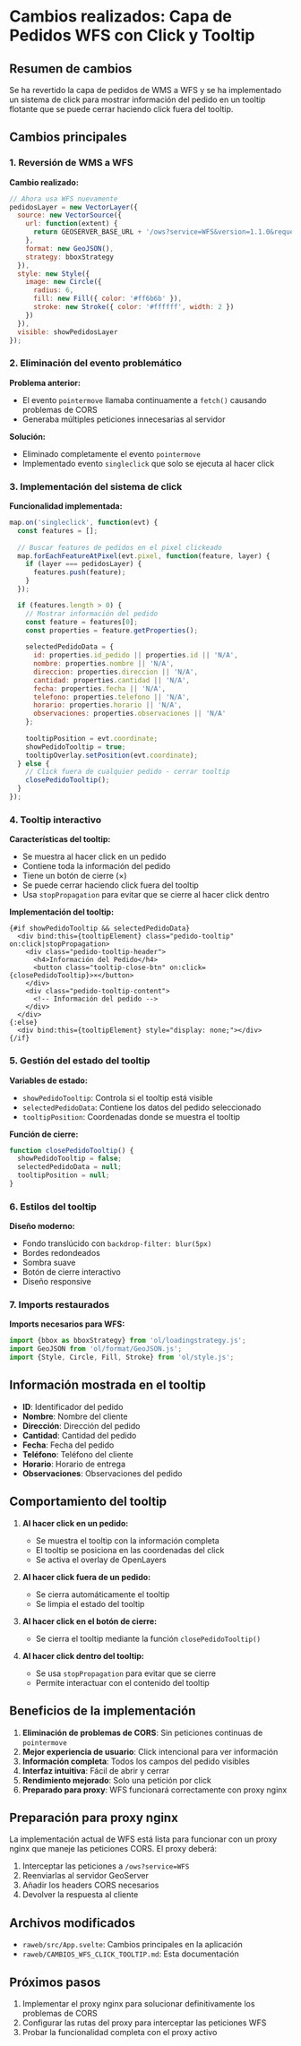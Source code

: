 # Cambios realizados: Capa de Pedidos WFS con Click y Tooltip

## Resumen de cambios

Se ha revertido la capa de pedidos de WMS a WFS y se ha implementado un sistema de click para mostrar información del pedido en un tooltip flotante que se puede cerrar haciendo click fuera del tooltip.

## Cambios principales

### 1. Reversión de WMS a WFS

**Cambio realizado:**
```javascript
// Ahora usa WFS nuevamente
pedidosLayer = new VectorLayer({
  source: new VectorSource({
    url: function(extent) {
      return GEOSERVER_BASE_URL + '/ows?service=WFS&version=1.1.0&request=GetFeature&typename=GeneralBelgrano:Pedidos&outputFormat=application/json&srsname=EPSG:3857&bbox=' + extent.join(',') + ',EPSG:3857';
    },
    format: new GeoJSON(),
    strategy: bboxStrategy
  }),
  style: new Style({
    image: new Circle({
      radius: 6,
      fill: new Fill({ color: '#ff6b6b' }),
      stroke: new Stroke({ color: '#ffffff', width: 2 })
    })
  }),
  visible: showPedidosLayer
});
```

### 2. Eliminación del evento problemático

**Problema anterior:**
- El evento `pointermove` llamaba continuamente a `fetch()` causando problemas de CORS
- Generaba múltiples peticiones innecesarias al servidor

**Solución:**
- Eliminado completamente el evento `pointermove`
- Implementado evento `singleclick` que solo se ejecuta al hacer click

### 3. Implementación del sistema de click

**Funcionalidad implementada:**
```javascript
map.on('singleclick', function(evt) {
  const features = [];
  
  // Buscar features de pedidos en el pixel clickeado
  map.forEachFeatureAtPixel(evt.pixel, function(feature, layer) {
    if (layer === pedidosLayer) {
      features.push(feature);
    }
  });

  if (features.length > 0) {
    // Mostrar información del pedido
    const feature = features[0];
    const properties = feature.getProperties();
    
    selectedPedidoData = {
      id: properties.id_pedido || properties.id || 'N/A',
      nombre: properties.nombre || 'N/A',
      direccion: properties.direccion || 'N/A',
      cantidad: properties.cantidad || 'N/A',
      fecha: properties.fecha || 'N/A',
      telefono: properties.telefono || 'N/A',
      horario: properties.horario || 'N/A',
      observaciones: properties.observaciones || 'N/A'
    };
    
    tooltipPosition = evt.coordinate;
    showPedidoTooltip = true;
    tooltipOverlay.setPosition(evt.coordinate);
  } else {
    // Click fuera de cualquier pedido - cerrar tooltip
    closePedidoTooltip();
  }
});
```

### 4. Tooltip interactivo

**Características del tooltip:**
- Se muestra al hacer click en un pedido
- Contiene toda la información del pedido
- Tiene un botón de cierre (×)
- Se puede cerrar haciendo click fuera del tooltip
- Usa `stopPropagation` para evitar que se cierre al hacer click dentro

**Implementación del tooltip:**
```svelte
{#if showPedidoTooltip && selectedPedidoData}
  <div bind:this={tooltipElement} class="pedido-tooltip" on:click|stopPropagation>
    <div class="pedido-tooltip-header">
      <h4>Información del Pedido</h4>
      <button class="tooltip-close-btn" on:click={closePedidoTooltip}>×</button>
    </div>
    <div class="pedido-tooltip-content">
      <!-- Información del pedido -->
    </div>
  </div>
{:else}
  <div bind:this={tooltipElement} style="display: none;"></div>
{/if}
```

### 5. Gestión del estado del tooltip

**Variables de estado:**
- `showPedidoTooltip`: Controla si el tooltip está visible
- `selectedPedidoData`: Contiene los datos del pedido seleccionado
- `tooltipPosition`: Coordenadas donde se muestra el tooltip

**Función de cierre:**
```javascript
function closePedidoTooltip() {
  showPedidoTooltip = false;
  selectedPedidoData = null;
  tooltipPosition = null;
}
```

### 6. Estilos del tooltip

**Diseño moderno:**
- Fondo translúcido con `backdrop-filter: blur(5px)`
- Bordes redondeados
- Sombra suave
- Botón de cierre interactivo
- Diseño responsive

### 7. Imports restaurados

**Imports necesarios para WFS:**
```javascript
import {bbox as bboxStrategy} from 'ol/loadingstrategy.js';
import GeoJSON from 'ol/format/GeoJSON.js';
import {Style, Circle, Fill, Stroke} from 'ol/style.js';
```

## Información mostrada en el tooltip

- **ID**: Identificador del pedido
- **Nombre**: Nombre del cliente
- **Dirección**: Dirección del pedido
- **Cantidad**: Cantidad del pedido
- **Fecha**: Fecha del pedido
- **Teléfono**: Teléfono del cliente
- **Horario**: Horario de entrega
- **Observaciones**: Observaciones del pedido

## Comportamiento del tooltip

1. **Al hacer click en un pedido:**
   - Se muestra el tooltip con la información completa
   - El tooltip se posiciona en las coordenadas del click
   - Se activa el overlay de OpenLayers

2. **Al hacer click fuera de un pedido:**
   - Se cierra automáticamente el tooltip
   - Se limpia el estado del tooltip

3. **Al hacer click en el botón de cierre:**
   - Se cierra el tooltip mediante la función `closePedidoTooltip()`

4. **Al hacer click dentro del tooltip:**
   - Se usa `stopPropagation` para evitar que se cierre
   - Permite interactuar con el contenido del tooltip

## Beneficios de la implementación

1. **Eliminación de problemas de CORS**: Sin peticiones continuas de `pointermove`
2. **Mejor experiencia de usuario**: Click intencional para ver información
3. **Información completa**: Todos los campos del pedido visibles
4. **Interfaz intuitiva**: Fácil de abrir y cerrar
5. **Rendimiento mejorado**: Solo una petición por click
6. **Preparado para proxy**: WFS funcionará correctamente con proxy nginx

## Preparación para proxy nginx

La implementación actual de WFS está lista para funcionar con un proxy nginx que maneje las peticiones CORS. El proxy deberá:

1. Interceptar las peticiones a `/ows?service=WFS`
2. Reenviarlas al servidor GeoServer
3. Añadir los headers CORS necesarios
4. Devolver la respuesta al cliente

## Archivos modificados

- `raweb/src/App.svelte`: Cambios principales en la aplicación
- `raweb/CAMBIOS_WFS_CLICK_TOOLTIP.md`: Esta documentación

## Próximos pasos

1. Implementar el proxy nginx para solucionar definitivamente los problemas de CORS
2. Configurar las rutas del proxy para interceptar las peticiones WFS
3. Probar la funcionalidad completa con el proxy activo